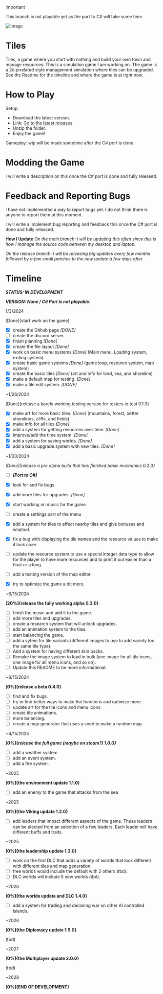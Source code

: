 > [!IMPORTANT]
> This branch is not playable yet as the port to C# will take some time.

![image](https://github.com/VAST-THE-DOGE/Tiles/assets/145150405/060a2670-b06e-4652-9b2a-2a6885023360)
# Tiles

Tiles, a game where you start with nothing and build your own town and manage resources. This is a simulation game I am working on. The game is a 2d pixelated style management simulation where tiles can be upgraded. See the Readme for the timeline and where the game is at right now.

# How to Play

Setup:
  - Download the latest version.
  - Link: [Go to the latest releases](https://github.com/VAST-THE-DOGE/Tiles/releases)
  - Unzip the folder.
  - Enjoy the game!

Gameplay:
  wip
  will be made sometime after the C# port is done.

# Modding the Game

I will write a description on this once the C# port is done and fully released.

# Feedback and Reporting Bugs

I have not implemented a way to report bugs yet.
I do not think there is anyone to report them at this moment.

I will write a implement bug reporting and feedback this once the C# port is done and fully released.

**How I Update**
*On the main branch:*
*I will be updating this often since this is how I manage the source code between my desktop and laptop.*

*On the release branch:*
*I will be releasing big updates every few months followed by a few small patches to the new update a few days after.*

# Timeline

***STATUS: IN DEVELOPMENT***

***VERSION: None / C# Port is not playable.***

1/3/2024

[Done]{start work on the game}

- [x] create the Github page *[DONE]*
- [ ] create the discord server.
- [x] finish planning *[Done]*
- [x] create the file layout *[Done]*
- [x] work on basic menu systems *[Done]*
  (Main menu, Loading system, exiting system)
- [x] create basic game systems *[Done]*
  (game loop, resource system, map system)
- [x] create the basic tiles *[Done]*
  (art and info for land, sea, and shoreline)
- [x] make a default map for testing. *[Done]*
- [x] make a tile edit system. *[DONE]*

~1/26/2024

[Done]{release a barely working testing version for testers to test 0.1.0}

- [x] make art for more basic tiles. *[Done]*
  (mountains, forest, better shorelines, cliffs, and fields)
- [x] make info for all tiles *[Done]*
- [x] add a system for getting resources over time. *[Done]*
- [x] improve/add the time system. *[Done]*
- [x] add a system for saving worlds. *[Done]*
- [x] add a basic upgrade system with new tiles. *[Done]*

~1/30/2024

*[Done]{release a pre alpha build that has finished basic mechanics 0.2.0}*

- [ ] ***[Port to C#]***
  
- [x] look for and fix bugs.
- [x] add more tiles for upgrades. *[Done]*
- [x] start working on music for the game.
- [ ] create a settings part of the menu
- [x] add a system for tiles to affect nearby tiles and give bonuses and whatnot.
- [x] fix a bug with displaying the tile names and the resource values to make it look nicer.
- [ ] update the resource system to use a special integer data type to allow for the player to have more resources and to print it out easier than a float or a long.
- [ ] add a testing version of the map editor.
- [x] try to optimize the game a bit more.

~6/15/2024

**[20%]{release the fully working alpha 0.3.0}**

- [ ] finish the music and add it to the game.
- [ ] add more tiles and upgrades.
- [ ] create a research system that will unlock upgrades.
- [ ] add an animation system to the tiles.
- [ ] start balancing the game.
- [ ] add a sytem for tile variants (different images to use to add variety too the same tile type).
- [ ] Add a system for having different skin packs.
- [ ] Remake the image system to load in bulk (one image for all tile icons, one image for all menu icons, and so on).
- [ ] Update this README to be more informational.

~8/15/2024

**[0%]{release a beta 0.4.0}**

- [ ] find and fix bugs.
- [ ] try to find better ways to make the functions and optimize more.
- [ ] update art for the tile icons and menu icons.
- [ ] create tile animations.
- [ ] more balancing.
- [ ] create a map generator that uses a seed to make a random map.

~4/15/2025

***[0%]{release the full game (maybe on steam?) 1.0.0}***

- [ ] add a weather system.
- [ ] add an event system.
- [ ] add a fire system.

~2025

**[0%]{the environment update 1.1.0}**

- [ ] add an enemy to the game that attacks from the sea

~2025

**[0%]{the Viking update 1.2.0}**

- [ ] add leaders that impact different aspects of the game. These leaders can be elected from an selection of a few leaders. Each leader will have different buffs and traits.

~2025

**[0%]{the leadership update 1.3.0}**

- [ ] work on the first DLC that adds a variety of worlds that look different with different tiles and map generation.
- [ ] free worlds would include the default with 2 others (tbd).
- [ ] DLC worlds will include 5 new worlds (tbd).

~2026

**[0%]{the worlds update and DLC 1.4.0}**

- [ ] add a system for trading and declaring war on other AI controlled islands.

~2026

**[0%]{the Diplomacy update 1.5.0}**

(tbd)

~2027

**[0%]{the Multiplayer update 2.0.0}**

(tbd)

~2028

**[0%]{END OF DEVELOPMENT}**
